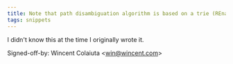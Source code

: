 ```yaml
---
title: Note that path disambiguation algorithm is based on a trie (REnamer, 9f3562a)
tags: snippets
---
```


I didn't know this at the time I originally wrote it.

Signed-off-by: Wincent Colaiuta &lt;win@wincent.com&gt;
